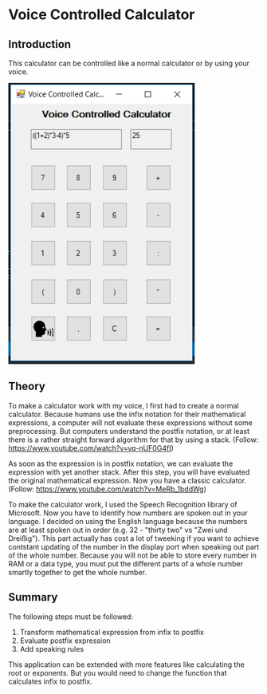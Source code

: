 # Voice Controlled Calculator
## Introduction
This calculator can be controlled like a normal calculator or by using your voice.  
  
![alt text](https://github.com/lulu98/voice-controlled-calculator/blob/master/thumbnail.PNG)
## Theory
To make a calculator work with my voice, I first had to create a normal calculator. Because humans use the infix notation for their mathematical expressions, a computer will not evaluate these expressions without some preprocessing. But computers understand the postfix notation, or at least there is a rather straight forward algorithm for that by using a stack. (Follow: https://www.youtube.com/watch?v=vq-nUF0G4fI)   
  
As soon as the expression is in postfix notation, we can evaluate the expression with yet another stack. After this step, you will have evaluated the original mathematical expression. Now you have a classic calculator. (Follow: https://www.youtube.com/watch?v=MeRb_1bddWg)   
  
To make the calculator work, I used the Speech Recognition library of Microsoft. Now you have to identify how numbers are spoken out in your language. I decided on using the English language because the numbers are at least spoken out in order (e.g. 32 - "thirty two" vs "Zwei und Dreißig"). This part actually has cost a lot of tweeking if you want to achieve contstant updating of the number in the display port when speaking out part of the whole number. Because you will not be able to store every number in RAM or a data type, you must put the different parts of a whole number smartly together to get the whole number.
## Summary
The following steps must be followed:  
1. Transform mathematical expression from infix to postfix
2. Evaluate postfix expression  
3. Add speaking rules  

This application can be extended with more features like calculating the root or exponents. But you would need to change the function that calculates infix to postfix.
